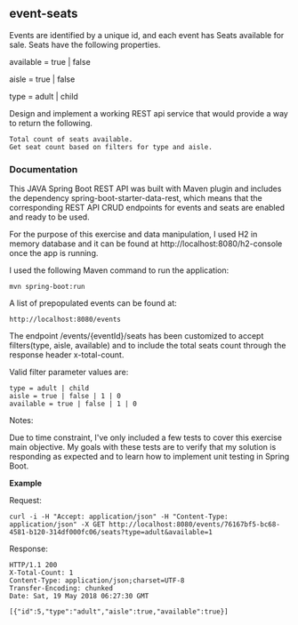 ## event-seats

Events are identified by a unique id, and each event has Seats available for sale. Seats have the following properties.

available = true | false

aisle = true | false

type = adult | child

Design and implement a working REST api service that would provide a way to return the following.

    Total count of seats available.
    Get seat count based on filters for type and aisle. 

### Documentation

This JAVA Spring Boot REST API was built with Maven plugin and includes the dependency spring-boot-starter-data-rest, which means that the corresponding 
REST API CRUD endpoints for events and seats are enabled and ready to be used.

For the purpose of this exercise and data manipulation, I used H2 in memory database and it can be found at http://localhost:8080/h2-console once the app is running. 

I used the following Maven command to run the application:

    mvn spring-boot:run

A list of prepopulated events can be found at:

    http://localhost:8080/events

The endpoint /events/{eventId}/seats has been customized to accept filters(type, aisle, available) and to include the total seats count through the response header x-total-count.

Valid filter parameter values are:

    type = adult | child 
    aisle = true | false | 1 | 0
    available = true | false | 1 | 0

Notes:

Due to time constraint, I've only included a few tests to cover this exercise main objective.  My goals with these tests are to verify that my solution is responding as expected and to learn how to implement unit testing in Spring Boot.

**Example** 

Request: 

    curl -i -H "Accept: application/json" -H "Content-Type: application/json" -X GET http://localhost:8080/events/76167bf5-bc68-4581-b120-314df000fc06/seats?type=adult&available=1

Response:
    
    HTTP/1.1 200 
    X-Total-Count: 1
    Content-Type: application/json;charset=UTF-8
    Transfer-Encoding: chunked
    Date: Sat, 19 May 2018 06:27:30 GMT

    [{"id":5,"type":"adult","aisle":true,"available":true}]


  